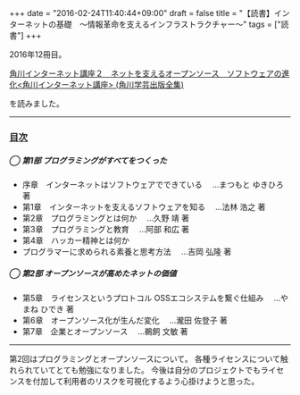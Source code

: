 +++
date = "2016-02-24T11:40:44+09:00"
draft = false
title = "【読書】インターネットの基礎　〜情報革命を支えるインフラストラクチャー〜"
tags = ["読書"]
+++

2016年12冊目。

<a rel="nofollow" href="http://www.amazon.co.jp/gp/product/B00PRPWMXG/ref=as_li_qf_sp_asin_tl?ie=UTF8&camp=247&creative=1211&creativeASIN=B00PRPWMXG&linkCode=as2&tag=kotazi-22">角川インターネット講座２　ネットを支えるオープンソース　ソフトウェアの進化<角川インターネット講座> (角川学芸出版全集)</a><img src="http://ir-jp.amazon-adsystem.com/e/ir?t=kotazi-22&l=as2&o=9&a=B00PRPWMXG" width="1" height="1" border="0" alt="" style="border:none !important; margin:0px !important;" />

を読みました。

<hr>

### [目次](http://kci-salon.jp/books/02/)

##### ◯ 第1部 プログラミングがすべてをつくった

- 序章　インターネットはソフトウェアでできている	　…まつもと ゆきひろ 著
- 第1章　インターネットを支えるソフトウェアを知る	　…法林 浩之 著
- 第2章　プログラミングとは何か	　…久野 靖 著
- 第3章　プログラミングと教育	　…阿部 和広 著
- 第4章　ハッカー精神とは何か	　
- プログラマーに求められる素養と思考方法	　…吉岡 弘隆 著

##### ◯ 第2部 オープンソースが高めたネットの価値
- 第5章　ライセンスというプロトコル OSSエコシステムを繋ぐ仕組み	　…やまね ひでき 著
- 第6章　オープンソース化が生んだ変化	　…瀧田 佐登子 著
- 第7章　企業とオープンソース	　…鵜飼 文敏 著

<hr>

第2回はプログラミングとオープンソースについて。
各種ライセンスについて触れられていてとても勉強になりました。
今後は自分のプロジェクトでもライセンスを付加して利用者のリスクを可視化するよう心掛けようと思った。
